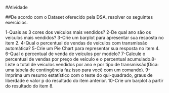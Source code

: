 #Atividade

##De acordo com o Dataset oferecido pela DSA, resolver os seguintes exercícios. 

1-Quais as 3 cores dos veículos mais vendidos?
2-De qual ano são os veículos mais vendidos?
3-Crie um barplot para apresentar sua resposta no item 2.
4-Qual o percentual de vendas de veículos com transmissão automática?
5-Crie um Pie Chart para representar sua resposta no item 4.
6-Qual o percentual de venda de veículos por modelo?
7-Calcule o percentual de vendas por preço de veículo e o percentual acumulado.8-Liste o total de veículos vendidos por ano e por tipo de transmissão(Dica: uma tabela de contingência faz isso para você com um comando).
9-Imprima um resumo estatístico com o teste do qui-quadrado, graus de liberdade e valor p do resultado do item anterior.
10-Crie um barplot a partir do resultado do item 8.